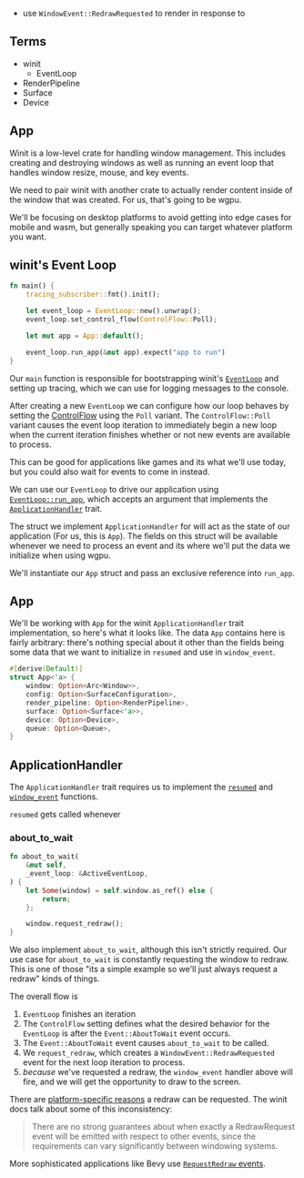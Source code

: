 - use `WindowEvent::RedrawRequested` to render in response to

## Terms

- winit
  - EventLoop
- RenderPipeline
- Surface
- Device

## App

Winit is a low-level crate for handling window management. This includes creating and destroying windows as well as running an event loop that handles window resize, mouse, and key events.

We need to pair winit with another crate to actually render content inside of the window that was created. For us, that's going to be wgpu.

We'll be focusing on desktop platforms to avoid getting into edge cases for mobile and wasm, but generally speaking you can target whatever platform you want.

## winit's Event Loop

```rust
fn main() {
    tracing_subscriber::fmt().init();

    let event_loop = EventLoop::new().unwrap();
    event_loop.set_control_flow(ControlFlow::Poll);

    let mut app = App::default();

    event_loop.run_app(&mut app).expect("app to run")
}
```

Our `main` function is responsible for bootstrapping winit's [`EventLoop`](https://docs.rs/winit/0.30.0/winit/event_loop/struct.EventLoop.html) and setting up tracing, which we can use for logging messages to the console.

After creating a new `EventLoop` we can configure how our loop behaves by setting the [ControlFlow](https://docs.rs/winit/0.30.0/winit/event_loop/enum.ControlFlow.html#variant.Poll) using the `Poll` variant. The `ControlFlow::Poll` variant causes the event loop iteration to immediately begin a new loop when the current iteration finishes whether or not new events are available to process.

This can be good for applications like games and its what we'll use today, but you could also wait for events to come in instead.

We can use our `EventLoop` to drive our application using [`EventLoop::run_app`](https://docs.rs/winit/0.30.0/winit/event_loop/struct.EventLoop.html#method.run_app), which accepts an argument that implements the [`ApplicationHandler`](https://docs.rs/winit/0.30.0/winit/application/trait.ApplicationHandler.html) trait.

The struct we implement `ApplicationHandler` for will act as the state of our application (For us, this is `App`). The fields on this struct will be available whenever we need to process an event and its where we'll put the data we initialize when using wgpu.

We'll instantiate our `App` struct and pass an exclusive reference into `run_app`.

## App

We'll be working with `App` for the winit `ApplicationHandler` trait implementation, so here's what it looks like. The data `App` contains here is fairly arbitrary: there's nothing special about it other than the fields being some data that we want to initialize in `resumed` and use in `window_event`.

```rust
#[derive(Default)]
struct App<'a> {
    window: Option<Arc<Window>>,
    config: Option<SurfaceConfiguration>,
    render_pipeline: Option<RenderPipeline>,
    surface: Option<Surface<'a>>,
    device: Option<Device>,
    queue: Option<Queue>,
}
```

## ApplicationHandler

The `ApplicationHandler` trait requires us to implement the [`resumed`](https://docs.rs/winit/0.30.0/winit/application/trait.ApplicationHandler.html#tymethod.resumed) and [`window_event`](https://docs.rs/winit/0.30.0/winit/application/trait.ApplicationHandler.html#tymethod.window_event) functions.

`resumed` gets called whenever

### about_to_wait

```rust
fn about_to_wait(
    &mut self,
    _event_loop: &ActiveEventLoop,
) {
    let Some(window) = self.window.as_ref() else {
        return;
    };

    window.request_redraw();
}
```

We also implement `about_to_wait`, although this isn't strictly required. Our use case for `about_to_wait` is constantly requesting the window to redraw. This is one of those "its a simple example so we'll just always request a redraw" kinds of things.

The overall flow is

1. `EventLoop` finishes an iteration
2. The `ControlFlow` setting defines what the desired behavior for the `EventLoop` is after the `Event::AboutToWait` event occurs.
3. The `Event::AboutToWait` event causes `about_to_wait` to be called.
4. We `request_redraw`, which creates a `WindowEvent::RedrawRequested` event for the next loop iteration to process.
5. _because_ we've requested a redraw, the `window_event` handler above will fire, and we will get the opportunity to draw to the screen.

There are [platform-specific reasons](https://docs.rs/winit/0.30.0/winit/window/struct.Window.html#method.request_redraw) a redraw can be requested. The winit docs talk about some of this inconsistency:

> There are no strong guarantees about when exactly a RedrawRequest event will be emitted with respect to other events, since the requirements can vary significantly between windowing systems.

More sophisticated applications like Bevy use [`RequestRedraw` events](https://github.com/bevyengine/bevy/blob/44c0325ecd5e8379be51426309eab47c12f6b289/crates/bevy_winit/src/lib.rs#L376-L380).
